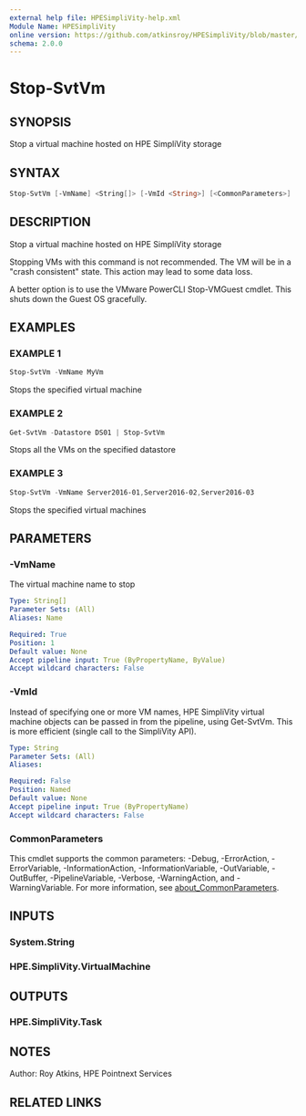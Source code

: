```yaml
---
external help file: HPESimpliVity-help.xml
Module Name: HPESimpliVity
online version: https://github.com/atkinsroy/HPESimpliVity/blob/master/docs/Get-SvtDatastoreComputeNode.md
schema: 2.0.0
---
```


# Stop-SvtVm

## SYNOPSIS

Stop a virtual machine hosted on HPE SimpliVity storage

## SYNTAX

```PowerShell
Stop-SvtVm [-VmName] <String[]> [-VmId <String>] [<CommonParameters>]
```

## DESCRIPTION

Stop a virtual machine hosted on HPE SimpliVity storage

Stopping VMs with this command is not recommended. The VM will be in a "crash consistent" state. This action may lead to some data loss.

A better option is to use the VMware PowerCLI Stop-VMGuest cmdlet. This shuts down the Guest OS gracefully.

## EXAMPLES

### EXAMPLE 1

```PowerShell
Stop-SvtVm -VmName MyVm
```

Stops the specified virtual machine

### EXAMPLE 2

```PowerShell
Get-SvtVm -Datastore DS01 | Stop-SvtVm
```

Stops all the VMs on the specified datastore

### EXAMPLE 3

```PowerShell
Stop-SvtVm -VmName Server2016-01,Server2016-02,Server2016-03
```

Stops the specified virtual machines

## PARAMETERS

### -VmName

The virtual machine name to stop

```yaml
Type: String[]
Parameter Sets: (All)
Aliases: Name

Required: True
Position: 1
Default value: None
Accept pipeline input: True (ByPropertyName, ByValue)
Accept wildcard characters: False
```

### -VmId

Instead of specifying one or more VM names, HPE SimpliVity virtual machine objects can be passed in from the pipeline, using Get-SvtVm. This is more efficient (single call to the SimpliVity API).

```yaml
Type: String
Parameter Sets: (All)
Aliases:

Required: False
Position: Named
Default value: None
Accept pipeline input: True (ByPropertyName)
Accept wildcard characters: False
```

### CommonParameters

This cmdlet supports the common parameters: -Debug, -ErrorAction, -ErrorVariable, -InformationAction, -InformationVariable, -OutVariable, -OutBuffer, -PipelineVariable, -Verbose, -WarningAction, and -WarningVariable. For more information, see [about_CommonParameters](http://go.microsoft.com/fwlink/?LinkID=113216).

## INPUTS

### System.String

### HPE.SimpliVity.VirtualMachine

## OUTPUTS

### HPE.SimpliVity.Task

## NOTES

Author: Roy Atkins, HPE Pointnext Services

## RELATED LINKS
